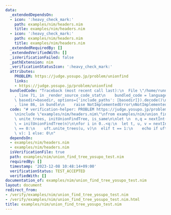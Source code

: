```yaml
---
data:
  _extendedDependsOn:
  - icon: ':heavy_check_mark:'
    path: examples/nim/headers.nim
    title: examples/nim/headers.nim
  - icon: ':heavy_check_mark:'
    path: examples/nim/headers.nim
    title: examples/nim/headers.nim
  _extendedRequiredBy: []
  _extendedVerifiedWith: []
  _isVerificationFailed: false
  _pathExtension: nim
  _verificationStatusIcon: ':heavy_check_mark:'
  attributes:
    PROBLEM: https://judge.yosupo.jp/problem/unionfind
    links:
    - https://judge.yosupo.jp/problem/unionfind
  bundledCode: "Traceback (most recent call last):\n  File \"/home/runner/.local/lib/python3.10/site-packages/onlinejudge_verify/documentation/build.py\"\
    , line 71, in _render_source_code_stat\n    bundled_code = language.bundle(stat.path,\
    \ basedir=basedir, options={'include_paths': [basedir]}).decode()\n  File \"/home/runner/.local/lib/python3.10/site-packages/onlinejudge_verify/languages/nim.py\"\
    , line 86, in bundle\n    raise NotImplementedError\nNotImplementedError\n"
  code: "# verification-helper: PROBLEM https://judge.yosupo.jp/problem/unionfind\n\
    \ninclude \"examples/nim/headers.nim\"\nfrom examples/nim/union_find_tree import\
    \ unite_trees, initUnionFindTree, is_same\n\nlet \n  n,q = nextInt()\nvar uft\
    \ = initUnionFindTree(n)\n\nfor i in 0..<q:\n  let t, u, v = nextInt()\n  if t\
    \ == 0:\n    uft.unite_trees(u, v)\n  elif t == 1:\n    echo if uft.is_same(u,\
    \ v): 1 else: 0\n"
  dependsOn:
  - examples/nim/headers.nim
  - examples/nim/headers.nim
  isVerificationFile: true
  path: examples/nim/union_find_tree_yosupo_test.nim
  requiredBy: []
  timestamp: '2023-12-08 10:48:14+09:00'
  verificationStatus: TEST_ACCEPTED
  verifiedWith: []
documentation_of: examples/nim/union_find_tree_yosupo_test.nim
layout: document
redirect_from:
- /verify/examples/nim/union_find_tree_yosupo_test.nim
- /verify/examples/nim/union_find_tree_yosupo_test.nim.html
title: examples/nim/union_find_tree_yosupo_test.nim
---
```

